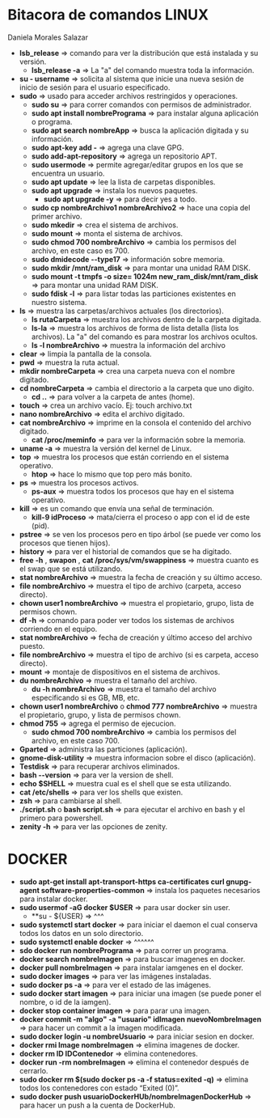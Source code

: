 # Bitacora de comandos LINUX
Daniela Morales Salazar
- **lsb_release** => comando para ver la distribución que está instalada y su versión.
  - **lsb_release -a** =>  La "a" del comando muestra toda la información.
- **su - username** => solicita al sistema que inicie una nueva sesión de inicio de sesión para el usuario especificado.
- **sudo** => usado para acceder archivos restringidos y operaciones.
  - **sudo su** => para correr comandos con permisos de administrador.
   - **sudo apt install nombrePrograma** => para instalar alguna aplicación o programa.
   - **sudo apt search nombreApp** => busca la aplicación digitada y su información.
   - **sudo apt-key add -** => agrega una clave GPG.
   - **sudo add-apt-repository** => agrega un repositorio APT.
   - **sudo usermode** => permite agregar/editar grupos en los que se encuentra un usuario.
   - **sudo apt update** => lee la lista de carpetas disponibles.
   - **sudo apt upgrade** => instala los nuevos paquetes.
      - **sudo apt upgrade -y** => para decir yes a todo.
   - **sudo cp nombreArchivo1 nombreArchivo2** => hace una copia del primer archivo.
   - **sudo mkedir** => crea el sistema de archivos.
   - **sudo mount** => monta el sistema de archivos.
   - **sudo chmod 700 nombreArchivo** => cambia los permisos del archivo, en este caso es 700.
   - **sudo dmidecode --type17** => información sobre memoria. 
   - **sudo mkdir /mnt/ram_disk** => para montar una unidad RAM DISK.
   - **sudo mount -t tmpfs -o size= 1024m new_ram_disk/mnt/ram_disk** => para montar una unidad RAM DISK.
   - **sudo fdisk -l** => para listar todas las particiones existentes en nuestro sistema.
- **ls** => muestra las carpetas/archivos actuales (los directorios).
   - **ls rutaCarpeta** => muestra los archivos dentro de la carpeta digitada.
   - **ls-la** => muestra los archivos de forma de lista detalla (lista los archivos). La "a" del comando es para mostrar los archivos ocultos.
   - **ls -l nombreArchivo** => muestra la información del archivo
- **clear** => limpia la pantalla de la consola.
- **pwd** => muestra la ruta actual.
- **mkdir nombreCarpeta** => crea una carpeta nueva con el nombre digitado.
- **cd nombreCarpeta** => cambia el directorio a la carpeta que uno digito.
  - **cd ..** => para volver a la carpeta de antes (home).
- **touch** => crea un archivo vacío. Ej: touch archivo.txt
- **nano nombreArchivo** => edita el archivo digitado.
- **cat nombreArchivo** => imprime en la consola el contenido del archivo digitado.
   - **cat /proc/meminfo** => para ver la información sobre la memoria. 
- **uname -a** => muestra la versión del kernel de Linux.
- **top** => muestra los procesos que están corriendo en el sistema operativo.
  - **htop** => hace lo mismo que top pero más bonito.
- **ps** => muestra los procesos activos.
  - **ps-aux** => muestra todos los procesos que hay en el sistema operativo.
- **kill** => es un comando que envía una señal de terminación.
  - **kill-9 idProceso** => mata/cierra el proceso o app con el id de este (pid).
- **pstree** => se ven los procesos pero en tipo árbol (se puede ver como los procesos que tienen hijos).
- **history** => para ver el historial de comandos que se ha digitado.
- **free -h** , **swapon** , **cat /proc/sys/vm/swappiness** => muestra cuanto es el swap que se está utilizando.
- **stat nombreArchivo** => muestra la fecha de creación y su último acceso.
- **file nombreArchivo** => muestra el tipo de archivo (carpeta, acceso directo).
- **chown user1 nombreArchivo** => muestra el propietario, grupo, lista de permisos chown.
- **df -h** => comando para poder ver todos los sistemas de archivos corriendo en el equipo.
- **stat nombreArchivo** => fecha de creación y último acceso del archivo puesto.
- **file nombreArchivo** => muestra el tipo de archivo (si es carpeta, acceso directo).
- **mount** => montaje de dispositivos en el sistema de archivos.
- **du nombreArchivo** => muestra el tamaño del archivo.
  - **du -h nombreArchivo** => muestra el tamaño del archivo especificando si es GB, MB, etc. 
- **chown user1 nombreArchivo** o **chmod 777 nombreArchivo** => muestra el propietario, grupo, y lista de permisos chown.
- **chmod 755** => agrega el permiso de ejecucion.
  - **sudo chmod 700 nombreArchivo** => cambia los permisos del archivo, en este caso 700. 
- **Gparted** => administra las particiones (aplicación).
- **gnome-disk-utility** => muestra informacion sobre el disco (aplicación).
- **Testdisk** => para recuperar archivos eliminados.
- **bash --version** => para ver la version de shell. 
- **echo $SHELL** => muestra cual es el shell que se esta utilizando.
- **cat /etc/shells** => para ver los shells que existen.
- **zsh** => para cambiarse al shell.
- **./script.sh** o **bash script.sh** => para ejecutar el archivo en bash y el primero para powershell.
- **zenity -h** => para ver las opciones de zenity.

# DOCKER
- **sudo apt-get install apt-transport-https ca-certificates curl gnupg-agent software-properties-common** => instala los paquetes necesarios para instalar docker.
- **sudo usermof -aG docker $USER** => para usar docker sin user.
  - **su - ${USER} => ^^^
- **sudo systemctl start docker** => para iniciar el daemon el cual conserva todos los datos en un solo directorio.
- **sudo systemctl enable docker** => ^^^^^^
- **sdo docker run nombrePrograma** => para correr un programa.
- **docker search nombreImagen** => para buscar imagenes en docker.
- **docker pull nombreImagen** => para instalar iamgenes en el docker.
- **sudo docker images** => para ver las imágenes instaladas.
- **sudo docker ps -a** => para ver el estado de las imágenes.
- **sudo docker start imagen** => para iniciar una imagen (se puede poner el nombre, o id de la iamgen).
- **docker stop container imagen** => para parar una imagen.
- **docker commit -m "algo" -a "usuario" idImagen nuevoNombreImagen** => para hacer un commit a la imagen modificada.
- **sudo docker login -u nombreUsuario** => para iniciar sesion en docker.
- **docker rmi Image nombreImagen** => elimina imagenes de docker.
- **docker rm ID IDContenedor** => elimina contenedores.
- **docker run -rm nombreImagen** => elimina el contenedor después de cerrarlo.
- **sudo docker rm $(sudo docker ps -a -f status=exited -q)** =>  elimina todos los contenedores con estado “Exited (0)”.
- **sudo docker push usuarioDockerHUb/nombreImagenDockerHub** => para hacer un push a la cuenta de DockerHub.
